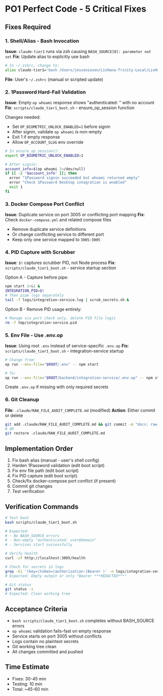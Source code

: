 <!-- b164872d-ebdf-4e8c-a20a-00f516f923f4 d80ef04b-0651-4a25-985e-3bdec7e188a7 -->
# PO1 Perfect Code - 5 Critical Fixes

## Fixes Required

### 1. Shell/Alias - Bash Invocation
**Issue**: `claude-tier1` runs via zsh causing `BASH_SOURCE[0]: parameter not set`
**Fix**: Update alias to explicitly use bash
```bash
# In ~/.zshrc, change to:
alias claude-tier1='bash /Users/jesseniesen/LivHana-Trinity-Local/LivHana-SoT/scripts/claude_tier1_boot.sh'
```
**File**: User's `~/.zshrc` (manual or scripted update)

### 2. 1Password Hard-Fail Validation
**Issue**: Empty `op whoami` response shows "authenticated: " with no account
**Fix**: `scripts/claude_tier1_boot.sh` - ensure_op_session function

Changes needed:
- Set `OP_BIOMETRIC_UNLOCK_ENABLED=1` before signin
- After signin, validate `op whoami` is non-empty
- Exit 1 if empty response
- Allow `OP_ACCOUNT_SLUG` env override

```bash
# In ensure_op_session():
export OP_BIOMETRIC_UNLOCK_ENABLED=1

# After signin:
account_info=$(op whoami 2>/dev/null)
if [[ -z "$account_info" ]]; then
  error "1Password signin succeeded but whoami returned empty"
  error "Check 1Password Desktop integration is enabled"
  exit 1
fi
```

### 3. Docker Compose Port Conflict
**Issue**: Duplicate service on port 3005 or conflicting port mapping
**Fix**: Check `docker-compose.yml` and related compose files
- Remove duplicate service definitions
- Or change conflicting service to different port
- Keep only one service mapped to `3005:3005`

### 4. PID Capture with Scrubber
**Issue**: `$!` captures scrubber PID, not Node process
**Fix**: `scripts/claude_tier1_boot.sh` - service startup section

Option A - Capture before pipe:
```bash
npm start 2>&1 &
INTEGRATION_PID=$!
# Then pipe logs separately
tail -f logs/integration-service.log | scrub_secrets.sh &
```

Option B - Remove PID usage entirely:
```bash
# Manage via port check only, delete PID file logic
rm -f tmp/integration-service.pid
```

### 5. Env File - Use .env.op
**Issue**: Using root `.env` instead of service-specific `.env.op`
**Fix**: `scripts/claude_tier1_boot.sh` - integration-service startup

```bash
# Change from:
op run --env-file="$ROOT/.env" -- npm start

# To:
op run --env-file="$ROOT/backend/integration-service/.env.op" -- npm start
```

Create `.env.op` if missing with only required secrets

### 6. Git Cleanup
**File**: `.claude/RAW_FILE_AUDIT_COMPLETE.md` (modified)
**Action**: Either commit or delete

```bash
git add .claude/RAW_FILE_AUDIT_COMPLETE.md && git commit -m "docs: raw file audit complete"
# OR
git restore .claude/RAW_FILE_AUDIT_COMPLETE.md
```

## Implementation Order

1. Fix bash alias (manual - user's shell config)
2. Harden 1Password validation (edit boot script)
3. Fix env file path (edit boot script)  
4. Fix PID capture (edit boot script)
5. Check/fix docker-compose port conflict (if present)
6. Commit git changes
7. Test verification

## Verification Commands

```bash
# Test boot
bash scripts/claude_tier1_boot.sh

# Expected:
# - No BASH_SOURCE errors
# - Non-empty "authenticated: user@domain"
# - Services start successfully

# Verify health
curl -sf http://localhost:3005/health

# Check for secrets in logs
grep -Ei '(key=|token=|authorization:|Bearer )' -n logs/integration-service.log
# Expected: Empty output or only "Bearer ***REDACTED***"

# Git status
git status -s
# Expected: Clean working tree
```

## Acceptance Criteria

- `bash scripts/claude_tier1_boot.sh` completes without BASH_SOURCE errors
- `op whoami` validation fails-fast on empty response
- Service starts on port 3005 without conflicts
- Logs contain no plaintext secrets
- Git working tree clean
- All changes committed and pushed

## Time Estimate
- Fixes: 30-45 min
- Testing: 10 min
- Total: ~45-60 min

